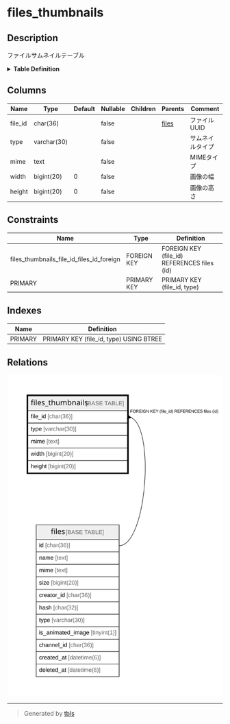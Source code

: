 # files_thumbnails

## Description

ファイルサムネイルテーブル

<details>
<summary><strong>Table Definition</strong></summary>

```sql
CREATE TABLE `files_thumbnails` (
  `file_id` char(36) NOT NULL,
  `type` varchar(30) NOT NULL,
  `mime` text NOT NULL,
  `width` bigint(20) NOT NULL DEFAULT '0',
  `height` bigint(20) NOT NULL DEFAULT '0',
  PRIMARY KEY (`file_id`,`type`),
  CONSTRAINT `files_thumbnails_file_id_files_id_foreign` FOREIGN KEY (`file_id`) REFERENCES `files` (`id`) ON DELETE CASCADE ON UPDATE CASCADE
) ENGINE=InnoDB DEFAULT CHARSET=utf8mb4
```

</details>

## Columns

| Name | Type | Default | Nullable | Children | Parents | Comment |
| ---- | ---- | ------- | -------- | -------- | ------- | ------- |
| file_id | char(36) |  | false |  | [files](files.md) | ファイルUUID |
| type | varchar(30) |  | false |  |  | サムネイルタイプ |
| mime | text |  | false |  |  | MIMEタイプ |
| width | bigint(20) | 0 | false |  |  | 画像の幅 |
| height | bigint(20) | 0 | false |  |  | 画像の高さ |

## Constraints

| Name | Type | Definition |
| ---- | ---- | ---------- |
| files_thumbnails_file_id_files_id_foreign | FOREIGN KEY | FOREIGN KEY (file_id) REFERENCES files (id) |
| PRIMARY | PRIMARY KEY | PRIMARY KEY (file_id, type) |

## Indexes

| Name | Definition |
| ---- | ---------- |
| PRIMARY | PRIMARY KEY (file_id, type) USING BTREE |

## Relations

![er](files_thumbnails.svg)

---

> Generated by [tbls](https://github.com/k1LoW/tbls)
